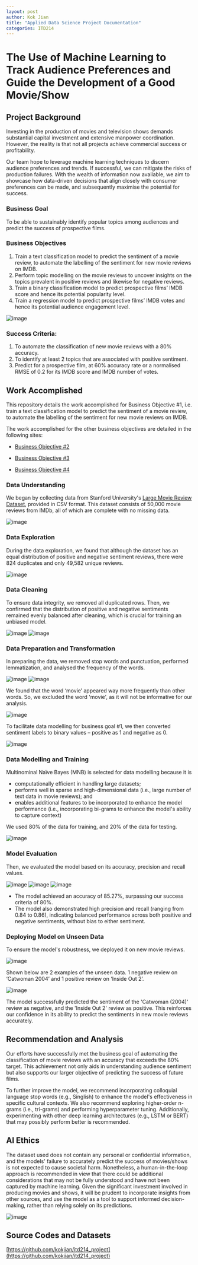 ```yaml
---
layout: post
author: Kok Jian
title: "Applied Data Science Project Documentation"
categories: ITD214
---
```

# The Use of Machine Learning to Track Audience Preferences and Guide the Development of a Good Movie/Show

## Project Background
Investing in the production of movies and television shows demands substantial capital investment and extensive manpower coordination. However, the reality is that not all projects achieve commercial success or profitability. 

Our team hope to leverage machine learning techniques to discern audience preferences and trends. If successful, we can mitigate the risks of production failures. With the wealth of information now available, we aim to showcase how data-driven decisions that align closely with consumer preferences can be made, and subsequently maximise the potential for success.

### Business Goal
To be able to sustainably identify popular topics among audiences and predict the success of prospective films. 

### Business Objectives
1. Train a text classification model to predict the sentiment of a movie review, to automate the labelling of the sentiment for new movie reviews on IMDB.
2. Perform topic modelling on the movie reviews to uncover insights on the topics prevalent in positive reviews and likewise for negative reviews.
3. Train a binary classification model to predict prospective films’ IMDB score and hence its potential popularity level.
4. Train a regression model to predict prospective films’ IMDB votes and hence its potential audience engagement level.

![image](https://github.com/user-attachments/assets/eff8be1a-23ff-481b-9bf3-0a018ec0eee0)

### Success Criteria:
1. To automate the classification of new movie reviews with a 80% accuracy.
2. To identify at least 2 topics that are associated with positive sentiment.
3. Predict for a prospective film, at 60% accuracy rate or a normalised RMSE of 0.2 for its IMDB score and IMDB number of votes.

## Work Accomplished
This repository details the work accomplished for Business Objective #1, i.e. train a text classification model to predict the sentiment of a movie review, to automate the labelling of the sentiment for new movie reviews on IMDB. 

The work accomplished for the other business objectives are detailed in the following sites:

* [Business Objective #2](https://siewlw.github.io/itd214/2024/08/01/applied-data-science-project.html)

* [Business Objective #3](https://xushengchee.github.io/itd214/2024/08/01/applied-data-science-project.html)

* [Business Objective #4](https://jianweigoh.github.io/itd214/2024/08/01/applied-data-science-project.html)

### Data Understanding
We began by collecting data from Stanford University's [Large Movie Review Dataset](https://www.kaggle.com/datasets/lakshmi25npathi/imdb-dataset-of-50k-movie-reviews), provided in CSV format. This dataset consists of 50,000 movie reviews from IMDb, all of which are complete with no missing data.

![image](https://github.com/user-attachments/assets/a08e296d-a0b4-4755-acbe-39481181a7ad)

### Data Exploration
During the data exploration, we found that although the dataset has an equal distribution of positive and negative sentiment reviews, there were 824 duplicates and only 49,582 unique reviews. 

![image](https://github.com/user-attachments/assets/41fdf856-7168-4986-bf25-c2708563635c)

### Data Cleaning
To ensure data integrity, we removed all duplicated rows. Then, we confirmed that the distribution of positive and negative sentiments remained evenly balanced after cleaning, which is crucial for training an unbiased model.

![image](https://github.com/user-attachments/assets/5601bbe2-b2cd-4fed-96ef-1b8a0522c405) 
![image](https://github.com/user-attachments/assets/dfa95a68-a3ce-40d8-b75a-02ed8600f513)

### Data Preparation and Transformation
In preparing the data, we removed stop words and punctuation, performed lemmatization, and analysed the frequency of the words. 

![image](https://github.com/user-attachments/assets/e5f58ba6-aff5-4799-a89b-ce8b7de2d801)
![image](https://github.com/user-attachments/assets/97c479e3-790c-427b-87ec-22350377acb5)

We found that the word ‘movie’ appeared way more frequently than other words. So, we excluded the word 'movie', as it will not be informative for our analysis.

![image](https://github.com/user-attachments/assets/c33b17da-33ef-4638-9f47-cad7ccb56396)

To facilitate data modelling for business goal #1, we then converted sentiment labels to binary values – positive as 1 and negative as 0.

![image](https://github.com/user-attachments/assets/43808e44-c81f-41d6-afe8-7e570f34b049)

### Data Modelling and Training
Multinominal Naïve Bayes (MNB) is selected for data modelling because it is
*  computationally efficient in handling large datasets;
*  performs well in sparse and high-dimensional data (i.e., large number of text data in movie reviews); and
*  enables additional features to be incorporated to enhance the model performance (i.e., incorporating bi-grams to enhance the model's ability to capture context)


We used 80% of the data for training, and 20% of the data for testing.

![image](https://github.com/user-attachments/assets/ad6fd097-ab21-4c3f-b5a7-85a71f3949e8)

### Model Evaluation
Then, we evaluated the model based on its accuracy, precision and recall values. 

![image](https://github.com/user-attachments/assets/1861c2f9-55bc-4531-b2f7-6b67d24694b4)
![image](https://github.com/user-attachments/assets/63438cd2-3547-416e-bf29-6eb23081bd2d)
![image](https://github.com/user-attachments/assets/7be69512-eddb-469d-a220-5f7a5c36037f)

*  The model achieved an accuracy of 85.27%, surpassing our success criteria of 80%.
*  The model also demonstrated high precision and recall (ranging from 0.84 to 0.86), indicating balanced performance across both positive and negative sentiments, without bias to either sentiment.

### Deploying Model on Unseen Data
To ensure the model's robustness, we deployed it on new movie reviews. 

![image](https://github.com/user-attachments/assets/16f3d47b-3bd3-4ea3-9bed-0f015942f92f)

Shown below are 2 examples of the unseen data. 1 negative review on ‘Catwoman 2004’ and 1 positive review on ‘Inside Out 2’.

![image](https://github.com/user-attachments/assets/05b532f1-7a68-47fb-a380-ee419f8d8066)

The model successfully predicted the sentiment of the 'Catwoman (2004)' review as negative, and the 'Inside Out 2' review as positive. This reinforces our confidence in its ability to predict the sentiments in new movie reviews accurately.

## Recommendation and Analysis
Our efforts have successfully met the business goal of automating the classification of movie reviews with an accuracy that exceeds the 80% target. This achievement not only aids in understanding audience sentiment but also supports our larger objective of predicting the success of future films. 

To further improve the model, we recommend incorporating colloquial language stop words (e.g., Singlish) to enhance the model's effectiveness in specific cultural contexts. We also recommend exploring higher-order n-grams (i.e., tri-grams) and performing hyperparameter tuning. Additionally, experimenting with other deep learning architectures (e.g., LSTM or BERT) that may possibly perform better is recommended. 

## AI Ethics
The dataset used does not contain any personal or confidential information, and the models' failure to accurately predict the success of movies/shows is not expected to cause societal harm. Nonetheless, a human-in-the-loop approach is recommended in view that there could be additional considerations that may not be fully understood and have not been captured by machine learning. Given the significant investment involved in producing movies and shows, it will be prudent to incorporate insights from other sources, and use the model as a tool to support informed decision-making, rather than relying solely on its predictions.

![image](https://github.com/user-attachments/assets/de4042bf-0a2a-4165-bb34-525a3312009b)

## Source Codes and Datasets
[https://github.com/kokjian/itd214_project](https://github.com/kokjian/itd214_project)
